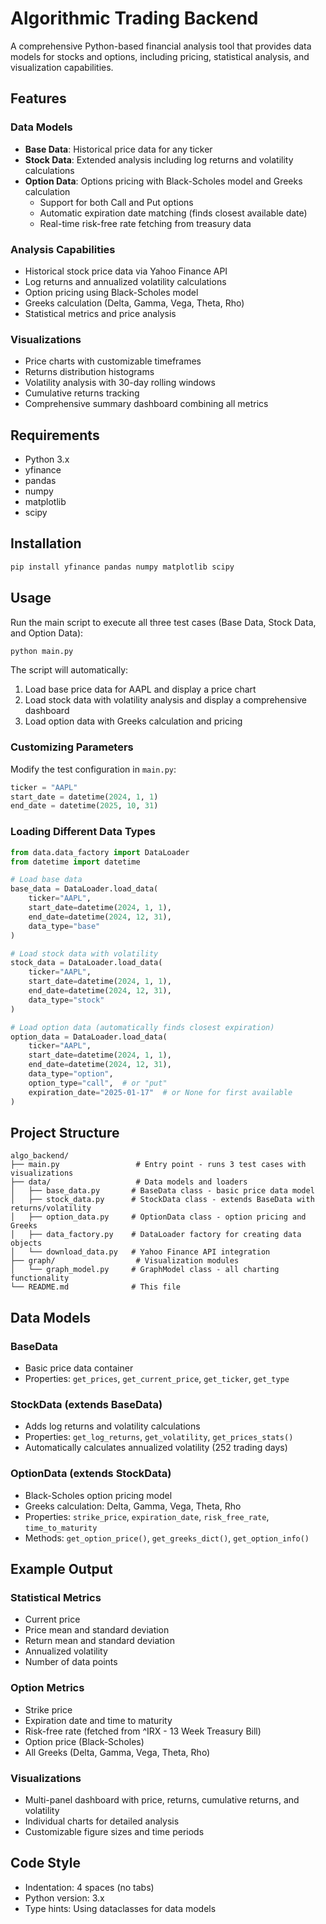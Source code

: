 # Algorithmic Trading Backend

A comprehensive Python-based financial analysis tool that provides data models for stocks and options, including pricing, statistical analysis, and visualization capabilities.

## Features

### Data Models
- **Base Data**: Historical price data for any ticker
- **Stock Data**: Extended analysis including log returns and volatility calculations
- **Option Data**: Options pricing with Black-Scholes model and Greeks calculation
  - Support for both Call and Put options
  - Automatic expiration date matching (finds closest available date)
  - Real-time risk-free rate fetching from treasury data

### Analysis Capabilities
- Historical stock price data via Yahoo Finance API
- Log returns and annualized volatility calculations
- Option pricing using Black-Scholes model
- Greeks calculation (Delta, Gamma, Vega, Theta, Rho)
- Statistical metrics and price analysis

### Visualizations
- Price charts with customizable timeframes
- Returns distribution histograms
- Volatility analysis with 30-day rolling windows
- Cumulative returns tracking
- Comprehensive summary dashboard combining all metrics

## Requirements

- Python 3.x
- yfinance
- pandas
- numpy
- matplotlib
- scipy

## Installation

```bash
pip install yfinance pandas numpy matplotlib scipy
```

## Usage

Run the main script to execute all three test cases (Base Data, Stock Data, and Option Data):

```bash
python main.py
```

The script will automatically:
1. Load base price data for AAPL and display a price chart
2. Load stock data with volatility analysis and display a comprehensive dashboard
3. Load option data with Greeks calculation and pricing

### Customizing Parameters

Modify the test configuration in `main.py`:

```python
ticker = "AAPL"
start_date = datetime(2024, 1, 1)
end_date = datetime(2025, 10, 31)
```

### Loading Different Data Types

```python
from data.data_factory import DataLoader
from datetime import datetime

# Load base data
base_data = DataLoader.load_data(
    ticker="AAPL",
    start_date=datetime(2024, 1, 1),
    end_date=datetime(2024, 12, 31),
    data_type="base"
)

# Load stock data with volatility
stock_data = DataLoader.load_data(
    ticker="AAPL",
    start_date=datetime(2024, 1, 1),
    end_date=datetime(2024, 12, 31),
    data_type="stock"
)

# Load option data (automatically finds closest expiration)
option_data = DataLoader.load_data(
    ticker="AAPL",
    start_date=datetime(2024, 1, 1),
    end_date=datetime(2024, 12, 31),
    data_type="option",
    option_type="call",  # or "put"
    expiration_date="2025-01-17"  # or None for first available
)
```

## Project Structure

```
algo_backend/
├── main.py                 # Entry point - runs 3 test cases with visualizations
├── data/                   # Data models and loaders
│   ├── base_data.py       # BaseData class - basic price data model
│   ├── stock_data.py      # StockData class - extends BaseData with returns/volatility
│   ├── option_data.py     # OptionData class - option pricing and Greeks
│   ├── data_factory.py    # DataLoader factory for creating data objects
│   └── download_data.py   # Yahoo Finance API integration
├── graph/                  # Visualization modules
│   └── graph_model.py     # GraphModel class - all charting functionality
└── README.md              # This file
```

## Data Models

### BaseData
- Basic price data container
- Properties: `get_prices`, `get_current_price`, `get_ticker`, `get_type`

### StockData (extends BaseData)
- Adds log returns and volatility calculations
- Properties: `get_log_returns`, `get_volatility`, `get_prices_stats()`
- Automatically calculates annualized volatility (252 trading days)

### OptionData (extends StockData)
- Black-Scholes option pricing model
- Greeks calculation: Delta, Gamma, Vega, Theta, Rho
- Properties: `strike_price`, `expiration_date`, `risk_free_rate`, `time_to_maturity`
- Methods: `get_option_price()`, `get_greeks_dict()`, `get_option_info()`

## Example Output

### Statistical Metrics
- Current price
- Price mean and standard deviation
- Return mean and standard deviation
- Annualized volatility
- Number of data points

### Option Metrics
- Strike price
- Expiration date and time to maturity
- Risk-free rate (fetched from ^IRX - 13 Week Treasury Bill)
- Option price (Black-Scholes)
- All Greeks (Delta, Gamma, Vega, Theta, Rho)

### Visualizations
- Multi-panel dashboard with price, returns, cumulative returns, and volatility
- Individual charts for detailed analysis
- Customizable figure sizes and time periods

## Code Style

- Indentation: 4 spaces (no tabs)
- Python version: 3.x
- Type hints: Using dataclasses for data models
